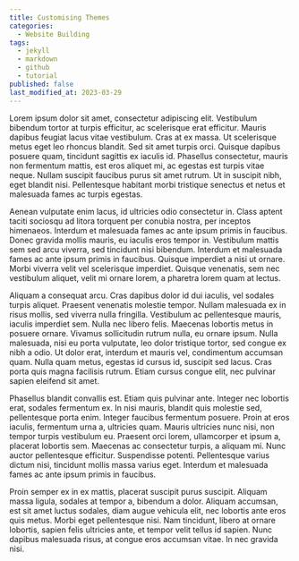 ```yaml
---
title: Customising Themes
categories:
  - Website Building
tags:
  - jekyll
  - markdown
  - github
  - tutorial
published: false
last_modified_at: 2023-03-29
---
```


Lorem ipsum dolor sit amet, consectetur adipiscing elit. Vestibulum bibendum tortor at turpis efficitur, ac scelerisque erat efficitur. Mauris dapibus feugiat lacus vitae vestibulum. Cras at ex massa. Ut scelerisque metus eget leo rhoncus blandit. Sed sit amet turpis orci. Quisque dapibus posuere quam, tincidunt sagittis ex iaculis id. Phasellus consectetur, mauris non fermentum mattis, est eros aliquet mi, ac egestas est turpis vitae neque. Nullam suscipit faucibus purus sit amet rutrum. Ut in suscipit nibh, eget blandit nisi. Pellentesque habitant morbi tristique senectus et netus et malesuada fames ac turpis egestas.

Aenean vulputate enim lacus, id ultricies odio consectetur in. Class aptent taciti sociosqu ad litora torquent per conubia nostra, per inceptos himenaeos. Interdum et malesuada fames ac ante ipsum primis in faucibus. Donec gravida mollis mauris, eu iaculis eros tempor in. Vestibulum mattis sem sed arcu viverra, sed tincidunt nisi bibendum. Interdum et malesuada fames ac ante ipsum primis in faucibus. Quisque imperdiet a nisi ut ornare. Morbi viverra velit vel scelerisque imperdiet. Quisque venenatis, sem nec vestibulum aliquet, velit mi ornare lorem, a pharetra lorem quam at lectus.

Aliquam a consequat arcu. Cras dapibus dolor id dui iaculis, vel sodales turpis aliquet. Praesent venenatis molestie tempor. Nullam malesuada ex in risus mollis, sed viverra nulla fringilla. Vestibulum ac pellentesque mauris, iaculis imperdiet sem. Nulla nec libero felis. Maecenas lobortis metus in posuere ornare. Vivamus sollicitudin rutrum nulla, eu ornare ipsum. Nulla malesuada, nisi eu porta vulputate, leo dolor tristique tortor, sed congue ex nibh a odio. Ut dolor erat, interdum et mauris vel, condimentum accumsan quam. Nulla quam metus, egestas id cursus id, suscipit sed lacus. Cras porta quis magna facilisis rutrum. Etiam cursus congue elit, nec pulvinar sapien eleifend sit amet.

Phasellus blandit convallis est. Etiam quis pulvinar ante. Integer nec lobortis erat, sodales fermentum ex. In nisi mauris, blandit quis molestie sed, pellentesque porta enim. Integer faucibus fermentum posuere. Proin at eros iaculis, fermentum urna a, ultricies quam. Mauris ultricies nunc nisi, non tempor turpis vestibulum eu. Praesent orci lorem, ullamcorper et ipsum a, placerat lobortis sem. Maecenas ac consectetur turpis, a aliquam mi. Nunc auctor pellentesque efficitur. Suspendisse potenti. Pellentesque varius dictum nisi, tincidunt mollis massa varius eget. Interdum et malesuada fames ac ante ipsum primis in faucibus.

Proin semper ex in ex mattis, placerat suscipit purus suscipit. Aliquam massa ligula, sodales at tempor a, bibendum a dolor. Aliquam accumsan, est sit amet luctus sodales, diam augue vehicula elit, nec lobortis ante eros quis metus. Morbi eget pellentesque nisi. Nam tincidunt, libero at ornare lobortis, sapien felis ultricies ante, et tempor velit tellus id sapien. Nunc dapibus malesuada risus, at congue eros accumsan vitae. In nec gravida nisi.